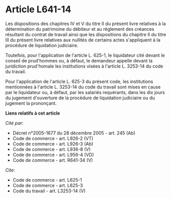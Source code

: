 # Article L641-14

Les dispositions des chapitres IV et V du titre II du présent livre relatives à la détermination du patrimoine du débiteur et
au règlement des créances résultant du contrat de travail ainsi que les dispositions du chapitre II du titre III du présent
livre relatives aux nullités de certains actes s'appliquent à la procédure de liquidation judiciaire. 

Toutefois, pour l'application de l'article L. 625-1, le liquidateur cité devant le conseil de prud'hommes ou, à défaut, le
demandeur appelle devant la juridiction prud'homale les institutions visées à l'article L. 3253-14 du code du travail. 

Pour l'application de l'article L. 625-3 du présent code, les institutions mentionnées à l'article L. 3253-14 du code du
travail sont mises en cause par le liquidateur ou, à défaut, par les salariés requérants, dans les dix jours du jugement
d'ouverture de la procédure de liquidation judiciaire ou du jugement la prononçant.

**Liens relatifs à cet article**

_Cité par_:

  - Décret n°2005-1677 du 28 décembre 2005 - art. 245 (Ab)
  - Code de commerce - art. L926-2 (VT)
  - Code de commerce - art. L926-3 (Ab)
  - Code de commerce - art. L936-8 (V)
  - Code de commerce - art. L956-4 (VD)
  - Code de commerce - art. R641-34 (V)

_Cite_:

  - Code de commerce - art. L625-1
  - Code de commerce - art. L625-3
  - Code du travail - art. L3253-14 (V)
